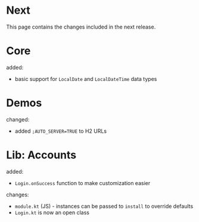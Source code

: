 # Next

This page contains the changes included in the next release.

# Core

added:

- basic support for `LocalDate` and `LocalDateTime` data types

# Demos

changed:

- added `;AUTO_SERVER=TRUE` to H2 URLs

# Lib: Accounts

added:

- `Login.onSuccess` function to make customization easier
  
changes:

- `module.kt` (JS) - instances can be passed to `install` to override defaults
- `Login.kt` is now an open class

